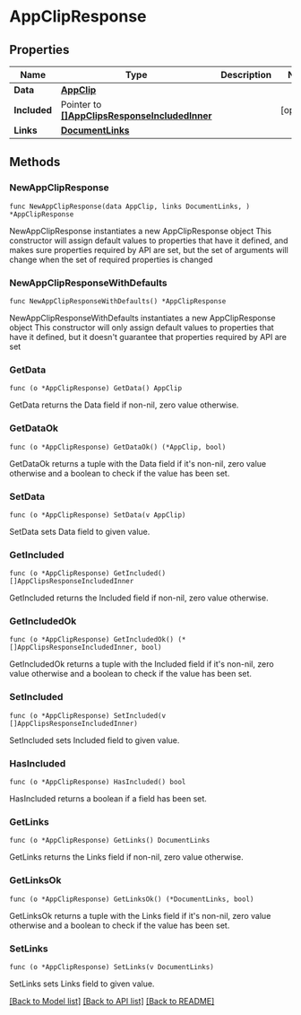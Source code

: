 # AppClipResponse

## Properties

Name | Type | Description | Notes
------------ | ------------- | ------------- | -------------
**Data** | [**AppClip**](AppClip.md) |  | 
**Included** | Pointer to [**[]AppClipsResponseIncludedInner**](AppClipsResponseIncludedInner.md) |  | [optional] 
**Links** | [**DocumentLinks**](DocumentLinks.md) |  | 

## Methods

### NewAppClipResponse

`func NewAppClipResponse(data AppClip, links DocumentLinks, ) *AppClipResponse`

NewAppClipResponse instantiates a new AppClipResponse object
This constructor will assign default values to properties that have it defined,
and makes sure properties required by API are set, but the set of arguments
will change when the set of required properties is changed

### NewAppClipResponseWithDefaults

`func NewAppClipResponseWithDefaults() *AppClipResponse`

NewAppClipResponseWithDefaults instantiates a new AppClipResponse object
This constructor will only assign default values to properties that have it defined,
but it doesn't guarantee that properties required by API are set

### GetData

`func (o *AppClipResponse) GetData() AppClip`

GetData returns the Data field if non-nil, zero value otherwise.

### GetDataOk

`func (o *AppClipResponse) GetDataOk() (*AppClip, bool)`

GetDataOk returns a tuple with the Data field if it's non-nil, zero value otherwise
and a boolean to check if the value has been set.

### SetData

`func (o *AppClipResponse) SetData(v AppClip)`

SetData sets Data field to given value.


### GetIncluded

`func (o *AppClipResponse) GetIncluded() []AppClipsResponseIncludedInner`

GetIncluded returns the Included field if non-nil, zero value otherwise.

### GetIncludedOk

`func (o *AppClipResponse) GetIncludedOk() (*[]AppClipsResponseIncludedInner, bool)`

GetIncludedOk returns a tuple with the Included field if it's non-nil, zero value otherwise
and a boolean to check if the value has been set.

### SetIncluded

`func (o *AppClipResponse) SetIncluded(v []AppClipsResponseIncludedInner)`

SetIncluded sets Included field to given value.

### HasIncluded

`func (o *AppClipResponse) HasIncluded() bool`

HasIncluded returns a boolean if a field has been set.

### GetLinks

`func (o *AppClipResponse) GetLinks() DocumentLinks`

GetLinks returns the Links field if non-nil, zero value otherwise.

### GetLinksOk

`func (o *AppClipResponse) GetLinksOk() (*DocumentLinks, bool)`

GetLinksOk returns a tuple with the Links field if it's non-nil, zero value otherwise
and a boolean to check if the value has been set.

### SetLinks

`func (o *AppClipResponse) SetLinks(v DocumentLinks)`

SetLinks sets Links field to given value.



[[Back to Model list]](../README.md#documentation-for-models) [[Back to API list]](../README.md#documentation-for-api-endpoints) [[Back to README]](../README.md)


